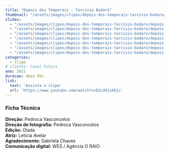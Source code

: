 ```yaml
---
title: "Depois dos Temporais - Tarcísio Badaró"
thumbnail: "/assets/images/clipes/depois-dos-temporais-tarcisio-badaro/preview-500x350.jpg"
slides:
  - "/assets/images/clipes/depois-dos-temporais-tarcisio-badaro/depois-dos-temporais-tarcisio-badaro (1).jpg"
  - "/assets/images/clipes/depois-dos-temporais-tarcisio-badaro/depois-dos-temporais-tarcisio-badaro (2).jpg"
  - "/assets/images/clipes/depois-dos-temporais-tarcisio-badaro/depois-dos-temporais-tarcisio-badaro (3).jpg"
  - "/assets/images/clipes/depois-dos-temporais-tarcisio-badaro/depois-dos-temporais-tarcisio-badaro (4).jpg"
  - "/assets/images/clipes/depois-dos-temporais-tarcisio-badaro/depois-dos-temporais-tarcisio-badaro (5).jpg"
  - "/assets/images/clipes/depois-dos-temporais-tarcisio-badaro/depois-dos-temporais-tarcisio-badaro (6).jpg"
  - "/assets/images/clipes/depois-dos-temporais-tarcisio-badaro/depois-dos-temporais-tarcisio-badaro (7).jpg"
categories:
  - Clipe
# cliente: Canal Futura
ano: 2021
duracao: 4min 45s
link:
  text: 'Assista o clipe'
  url: 'https://www.youtube.com/watch?v=D2x30jxkDjs'
---
```


### Ficha Técnica
**Direção:** Pedroca Vasconcelos\
**Direção de fotografia:** Pedroca Vasconcelos\
**Edição:** Olada\
**Atriz:** Letícia Avelar\
**Agradecimento:** Gabriela Chaves\
**Comunicação digital:** WES / Agência O RAIO